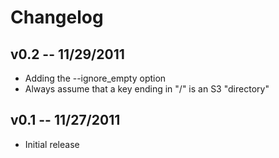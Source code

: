 # Changelog #

## v0.2 -- 11/29/2011 ##

 * Adding the --ignore_empty option
 * Always assume that a key ending in "/" is an S3 "directory"

## v0.1 -- 11/27/2011 ##

 * Initial release
